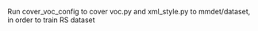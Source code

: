 Run cover_voc_config to cover voc.py and xml_style.py to mmdet/dataset, in order to train RS dataset
